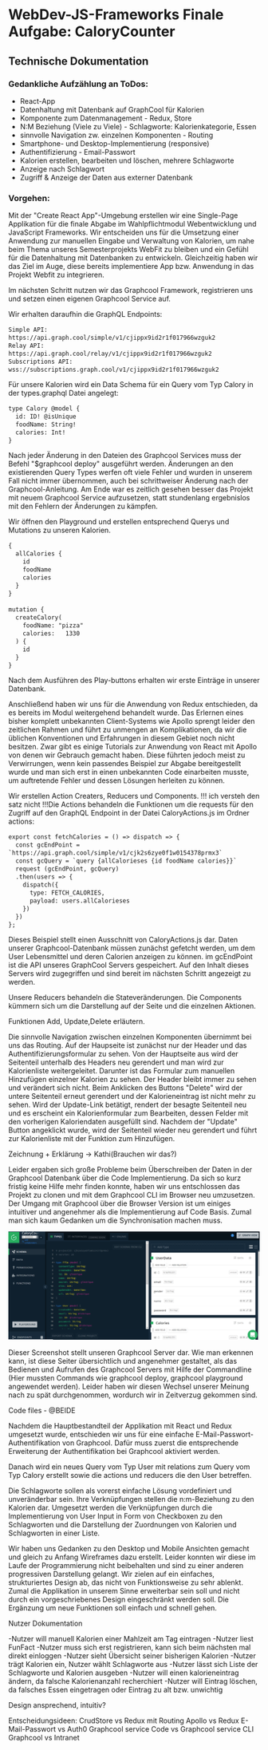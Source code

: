 # WebDev-JS-Frameworks Finale Aufgabe: CaloryCounter

## Technische Dokumentation

### Gedankliche Aufzählung an ToDos:

* React-App
* Datenhaltung mit Datenbank auf GraphCool für Kalorien
* Komponente zum Datenmanagement - Redux, Store
* N:M Beziehung (Viele zu Viele) - Schlagworte: Kalorienkategorie, Essen
* sinnvolle Navigation zw. einzelnen Komponenten - Routing
* Smartphone- und Desktop-Implementierung (responsive)
* Authentifizierung - Email-Passwort
* Kalorien erstellen, bearbeiten und löschen, mehrere Schlagworte
* Anzeige nach Schlagwort
* Zugriff & Anzeige der Daten aus externer Datenbank

### Vorgehen:
Mit der "Create React App"-Umgebung erstellen wir eine Single-Page Applikation für die finale Abgabe im Wahlpflichtmodul Webentwicklung und JavaScript Frameworks. Wir entscheiden uns für die Umsetzung einer Anwendung zur manuellen Eingabe und Verwaltung von Kalorien, um nahe beim Thema unseres Semesterprojekts WebFit zu bleiben und ein Gefühl für die Datenhaltung mit Datenbanken zu entwickeln. Gleichzeitig haben wir das Ziel im Auge, diese bereits implementiere App bzw. Anwendung in das Projekt Webfit zu integrieren.

Im nächsten Schritt nutzen wir das Graphcool Framework, registrieren uns und setzen einen eigenen Graphcool Service auf.

Wir erhalten daraufhin die GraphQL Endpoints: 
````
Simple API:         https://api.graph.cool/simple/v1/cjippx9id2r1f017966wzguk2 
Relay API:          https://api.graph.cool/relay/v1/cjippx9id2r1f017966wzguk2
Subscriptions API:  wss://subscriptions.graph.cool/v1/cjippx9id2r1f017966wzguk2 
````

Für unsere Kalorien wird ein Data Schema für ein Query vom Typ Calory in der types.graphql Datei angelegt:
````
type Calory @model {
  id: ID! @isUnique
  foodName: String!
  calories: Int!
}
````

Nach jeder Änderung in den Dateien des Graphcool Services muss der Befehl "$graphcool deploy" ausgeführt werden.
Änderungen an den existierenden Query Types werfen oft viele Fehler und wurden in unserem Fall nicht immer übernommen, auch bei schrittweiser Änderung nach der Graphcool-Anleitung. Am Ende war es zeitlich gesehen besser das Projekt mit neuem Graphcool Service aufzusetzen, statt stundenlang ergebnislos mit den Fehlern der Änderungen zu kämpfen. 

Wir öffnen den Playground und erstellen entsprechend Querys und Mutations zu unseren Kalorien. 

````
{
  allCalories {
    id
    foodName
    calories
  }
}

mutation {
  createCalory(
    foodName: "pizza"
    calories:	1330
  ) {
    id
  }
}
````
Nach dem Ausführen des Play-buttons erhalten wir erste Einträge in unserer Datenbank.

Anschließend haben wir uns für die Anwendung von Redux entschieden, da es bereits im Modul weitergehend behandelt wurde. Das Erlernen eines bisher komplett unbekannten Client-Systems wie Apollo sprengt leider den zeitlichen Rahmen und führt zu unmengen an Komplikationen, da wir die üblichen Konventionen und Erfahrungen in diesem Gebiet noch nicht besitzen. Zwar gibt es einige Tutorials zur Anwendung von React mit Apollo von denen wir Gebrauch gemacht haben. Diese führten jedoch meist zu Verwirrungen, wenn kein passendes Beispiel zur Abgabe bereitgestellt wurde und man sich erst in einen unbekannten Code einarbeiten musste, um auftretende Fehler und dessen Lösungen herleiten zu können.

Wir erstellen Action Creaters, Reducers und Components. 
!!! ich versteh den satz nicht !!!Die Actions behandeln die Funktionen um die requests für den Zugriff auf den GraphQL Endpoint in der Datei CaloryActions.js im Ordner actions:

````
export const fetchCalories = () => dispatch => {
  const gcEndPoint = `https://api.graph.cool/simple/v1/cjk2s6zye0f1w0154378prmx3`
  const gcQuery = `query {allCalorieses {id foodName calories}}`
  request (gcEndPoint, gcQuery)
  .then(users => {
    dispatch({
      type: FETCH_CALORIES,
      payload: users.allCalorieses
    })
  })
};
````
Dieses Beispiel stellt einen Ausschnitt von CaloryActions.js dar. Daten unserer Graphcool-Datenbank müssen zunächst gefetcht werden, um dem User Lebensmittel und deren Calorien anzeigen zu können. im gcEndPoint ist die API unseres GraphCool Servers gespeichert. Auf den Inhalt dieses Servers wird zugegriffen und sind bereit im nächsten Schritt angezeigt zu werden. 

Unsere Reducers behandeln die Stateveränderungen. 
Die Components kümmern sich um die Darstellung auf der Seite und die einzelnen Aktionen. 

Funktionen Add, Update,Delete erläutern.

Die sinnvolle Navigation zwischen einzelnen Komponenten übernimmt bei uns das Routing. 
Auf der Haupseite ist zunächst nur der Header und das Authentifizierungsformular zu sehen. 
Von der Hauptseite aus wird der Seitenteil unterhalb des Headers neu gerendert und man wird zur Kalorienliste weitergeleitet. Darunter ist das Formular zum manuellen Hinzufügen einzelner Kalorien zu sehen. Der Header bleibt immer zu sehen und verändert sich nicht.
Beim Anklicken des Buttons "Delete" wird der untere Seitenteil erneut gerendert und der Kalorieneintrag ist nicht mehr zu sehen. Wird der Update-Link betätigt, rendert der besagte Seitenteil neu und es erscheint ein Kalorienformular zum Bearbeiten, dessen Felder mit den vorherigen Kaloriendaten ausgefüllt sind. Nachdem der "Update" Button angeklickt wurde, wird der Seitenteil wieder neu gerendert und führt zur Kalorienliste mit der Funktion zum Hinzufügen. 

Zeichnung + Erklärung -> Kathi(Brauchen wir das?)

Leider ergaben sich große Probleme beim Überschreiben der Daten in der Graphcool Datenbank über die Code Implementierung. Da sich so kurz fristig keine Hilfe mehr finden konnte, haben wir uns entschlossen das Projekt zu clonen und mit dem Graphcool CLI im Browser neu umzusetzen. Der Umgang mit Graphcool über die Browser Version ist um einiges intuitiver und angenehmer als die Implementierung auf Code Basis. Zumal man sich kaum Gedanken um die Synchronisation machen muss. 

![Graphcool Overview](GraphcoolWeb.PNG)

Dieser Screenshot stellt unseren Graphcool Server dar. Wie man erkennen kann, ist diese Seiter übersichtlich und angenehmer gestaltet, als das Bedienen und Aufrufen des Graphcool Servers mit Hilfe der Commandline (Hier mussten Commands wie graphcool deploy, graphcool playground angewendet werden).
Leider haben wir diesen Wechsel unserer Meinung nach zu spät durchgenommen, wordurch wir in Zeitverzug gekommen sind.

Code files - @BEIDE

Nachdem die Hauptbestandteil der Applikation mit React und Redux umgesetzt wurde, entschieden wir uns für eine einfache E-Mail-Passwort-Authentifikation von Graphcool. 
Dafür muss zuerst die entsprechende Erweiterung der Authentifikation bei Graphcool aktiviert werden.

Danach wird ein neues Query vom Typ User mit relations zum Query vom Typ Calory erstellt sowie die actions und reducers die den User betreffen. 

Die Schlagworte sollen als vorerst einfache Lösung vordefiniert und unveränderbar sein. Ihre Verknüpfungen stellen die n:m-Beziehung zu den Kalorien dar. Umgesetzt werden die Verknüpfungen durch die Implementierung von User Input in Form von Checkboxen zu den Schlagworten und die Darstellung der Zuordnungen von Kalorien und Schlagworten in einer Liste.

Wir haben uns Gedanken zu den Desktop und Mobile Ansichten gemacht und gleich zu Anfang Wireframes dazu erstellt. Leider konnten wir diese im Laufe der Programmierung nicht beibehalten und sind zu einer anderen progressiven Darstellung gelangt. 
Wir zielen auf ein einfaches, strukturiertes Design ab, das nicht von Funktionsweise zu sehr ablenkt. Zumal die Applikation in unserem Sinne erweiterbar sein soll und nicht durch ein vorgeschriebenes Design eingeschränkt werden soll. Die Ergänzung um neue Funktionen soll einfach und schnell gehen. 


Nutzer Dokumentation

-Nutzer will manuell Kalorien einer Mahlzeit am Tag eintragen
-Nutzer liest FunFact
-Nutzer muss sich erst registrieren, kann sich beim nächsten mal direkt einloggen
-Nutzer sieht Übersicht seiner bisherigen Kalorien
-Nutzer trägt Kalorien ein, Nutzer wählt Schlagworte aus
-Nutzer lässt sich Liste der Schlagworte und Kalorien ausgeben
-Nutzer will einen kalorieneintrag ändern, da falsche Kalorienanzahl recherchiert
-Nutzer will Eintrag löschen, da falsches Essen eingetragen oder Eintrag zu alt bzw. unwichtig

Design ansprechend, intuitiv?

Entscheidungsideen: 
CrudStore vs Redux mit Routing
Apollo vs Redux
E-Mail-Passwort vs Auth0
Graphcool service Code vs Graphcool service CLI
Graphcool vs Intranet
